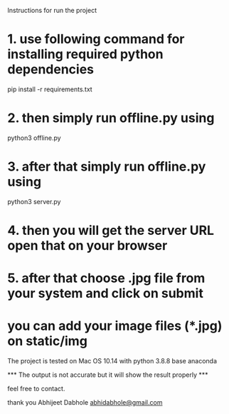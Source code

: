 Instructions for run the project 

# 1. use following command for installing required python dependencies
pip install -r requirements.txt 

# 2. then simply run offline.py using
python3 offline.py

# 3. after that simply run offline.py using
python3 server.py

# 4. then you will get the server URL open that on your browser

# 5. after that choose .jpg file from your system and click on submit

# you can add your image files (*.jpg) on static/img

The project is tested on Mac OS 10.14 with python 3.8.8 base anaconda

*** The output is not accurate but it will show the result properly ***

feel free to contact.

thank you 
Abhijeet Dabhole
abhidabhole@gmail.com